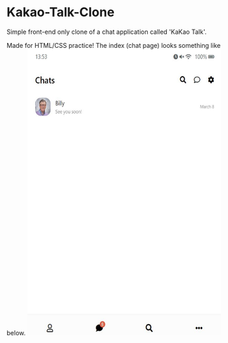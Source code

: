 # Kakao-Talk-Clone

Simple front-end only clone of a chat application called 'KaKao Talk'.

Made for HTML/CSS practice!
The index (chat page) looks something like below.
<img src="images/index_sc.JPG" alt="alt text" width="440" height="650">



